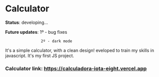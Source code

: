 # Calculator

**Status**: developing...

**Future updates**: 1º - bug fixes

                    2º - dark mode
                    
It's a simple calculator, with a clean design! 
eveloped to train my skills in javascript. It's my first JS project.

### Calculator link: https://calculadora-iota-eight.vercel.app 
